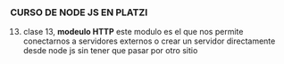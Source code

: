 ### CURSO DE NODE JS EN PLATZI

13. clase 13, **modeulo HTTP** este modulo es el que nos permite conectarnos a servidores
externos o crear un servidor directamente desde node js sin tener que pasar por otro sitio
